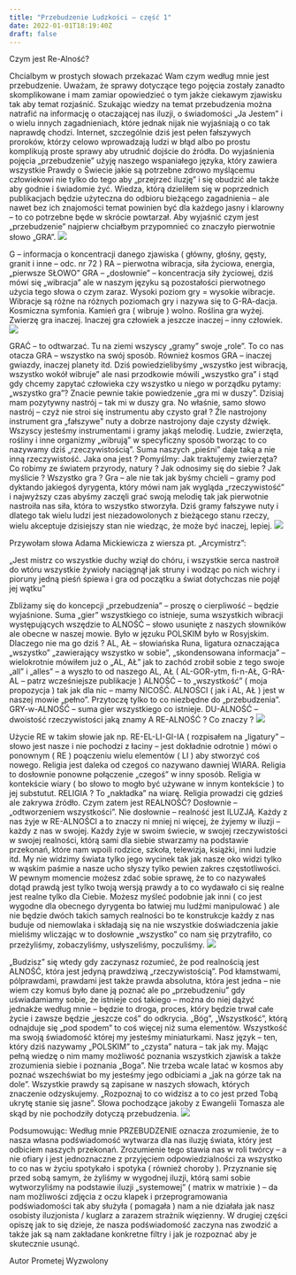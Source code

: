 ```yaml
---
title: "Przebudzenie Ludzkości – część 1"
date: 2022-01-01T18:19:40Z
draft: false
---
```

Czym jest Re-Alność?

Chcialbym w prostych słowach przekazać Wam czym według mnie jest przebudzenie. Uważam, że sprawy dotyczące tego pojęcia zostały zanadto skomplikowane i mam zamiar opowiedzieć o tym jakże ciekawym zjawisku tak aby temat rozjaśnić. Szukając wiedzy na temat przebudzenia można natrafić na informację o otaczającej nas iluzji, o świadomości „Ja Jestem” i o wielu innych zagadnieniach, które jednak nijak nie wyjaśniają  o co tak naprawdę chodzi. Internet, szczególnie dziś jest pełen fałszywych proroków, którzy celowo wprowadzają ludzi w błąd albo po prostu komplikują proste sprawy aby utrudnić dojście do źródła. Do wyjaśnienia pojęcia „przebudzenie” użyję naszego wspaniałego języka, który zawiera wszystkie Prawdy o Świecie jakie są potrzebne zdrowo myślącemu człowiekowi nie tylko do tego aby „przejrzeć iluzję” i się obudzić ale także aby godnie i świadomie żyć. Wiedza, którą dzieliłem się w poprzednich publikacjach będzie użyteczna do odbioru bieżącego zagadnienia – ale nawet bez ich znajomości temat powinien być dla każdego jasny i klarowny – to co potrzebne będe w skrócie powtarzał. Aby wyjaśnić czym jest „przebudzenie” najpierw chciałbym przypomnieć co znaczyło pierwotnie słowo „GRA”.
![](https://cdn.pixabay.com/photo/2017/01/09/00/49/snow-1964361_960_720.jpg)

G – informacja o koncentracji danego zjawiska ( główny, głośny, gęsty, granit i inne – odc. nr 72 ) RA – pierwotna wibracja, siła życiowa, energia, „pierwsze SŁOWO” GRA – „dosłownie” – koncentracja siły życiowej, dziś mówi się „wibracja” ale w naszym języku są pozostałości pierwotnego użycia tego słowa o czym zaraz. Wysoki poziom gry = wysokie wibracje. Wibracje są różne na różnych poziomach gry i nazywa się to G-RA-dacja. Kosmiczna symfonia. Kamień gra ( wibruje ) wolno. Roślina gra wyżej. Zwierzę gra inaczej. Inaczej gra człowiek a jeszcze inaczej – inny człowiek.
![](https://cdn.pixabay.com/photo/2016/08/03/09/04/universe-1566161_960_720.jpg)

GRAĆ – to odtwarzać. Tu na ziemi wszyscy „gramy” swoje „role”. To co nas otacza GRA – wszystko na swój sposób. Również kosmos GRA – inaczej gwiazdy, inaczej planety itd. Dziś powiedzielibyśmy „wszystko jest wibracją, wszystko wokół wibruje” ale nasi przodkowie mówili „wszystko gra” i stąd gdy chcemy zapytać człowieka czy wszystko u niego w porządku pytamy: „wszystko gra”? Znacie pewnie takie powiedzenie „gra mi w duszy”. Dzisiaj mam pozytywny nastrój – tak mi w duszy gra. No właśnie, samo słowo nastrój – czyż nie stroi się instrumentu aby czysto grał ? Źle nastrojony instrument gra „fałszywe” nuty a dobrze nastrojony daje czysty dźwięk. Wszyscy jesteśmy instrumentami i gramy jakąś melodię. Ludzie, zwierzęta, rośliny i inne organizmy „wibrują” w specyficzny sposób tworząc to co nazywamy dziś „rzeczywistością”. Suma naszych „pieśni” daje taką a nie inną rzeczywistość. Jaka ona jest ? Pomyślmy: Jak traktujemy zwierzęta? Co robimy ze światem przyrody, natury ? Jak odnosimy się do siebie ? Jak myślicie ? Wszystko gra ? Gra – ale nie tak jak byśmy chcieli – gramy pod dyktando jakiegoś dyrygenta, który mówi nam jak wygląda „rzeczywistość” i najwyższy czas abyśmy zaczęli grać swoją melodię tak jak pierwotnie nastroiła nas siła, która to wszystko stworzyła. Dziś gramy fałszywe nuty i dlatego tak wielu ludzi jest niezadowolonych z bieżącego stanu rzeczy, wielu akceptuje dzisiejszy stan nie wiedząc, że może być inaczej, lepiej.
![](https://cdn.pixabay.com/photo/2012/04/12/19/45/marching-band-30354_960_720.png)

Przywołam słowa Adama Mickiewicza z wiersza pt. „Arcymistrz”:

„Jest mistrz co wszystkie duchy wziął do chóru, i wszystkie serca nastroił do wtóru wszystkie żywioły naciągnął jak struny i wodząc po nich wichry i pioruny jedną pieśń śpiewa i gra od początku a świat dotychczas nie pojął jej wątku”


Zbliżamy się do koncepcji „przebudzenia” – proszę o cierpliwość – będzie wyjaśnione. Suma „gier” wszystkiego co istnieje, suma wszystkich wibracji występujących wszędzie to ALNOŚĆ – słowo usunięte z naszych słowników ale obecne w naszej mowie. Było w jęzuku POLSKIM było w Rosyjskim. Dlaczego nie ma go dziś ? AL, AŁ – słowiańska Runa, ligatura oznaczająca „wszystko” „zawierający wszystko w sobie”, „skondensowana informacja” – wielokrotnie mówiłem już o „AL, AŁ” jak to zachód zrobił sobie z tego swoje „all” i „alles” – a wyszło to od naszego AL, AŁ ( AL-GOR-ytm, fi-n-AŁ, G-RA-AL – patrz wcześniejsze publikacje ) ALNOŚĆ – to „wszystkość” ( moja propozycja ) tak jak dla nic – mamy NICOŚĆ. ALNOŚCI ( jak i AL, AŁ ) jest w naszej mowie „pełno”. Przytoczę tylko to co niezbędne do „przebudzenia”. GRY-w-ALNOŚĆ – suma gier wszystkiego co istnieje. DU-ALNOŚĆ – dwoistość rzeczywistości jaką znamy A RE-ALNOŚĆ ? Co znaczy ?
![](https://cdn.pixabay.com/photo/2020/06/19/09/16/fantasy-5316369_960_720.jpg)

Użycie RE w takim słowie jak np. RE-EL-LI-GI-IA ( rozpisałem na „ligatury” – słowo jest nasze i nie pochodzi z łaciny – jest dokładnie odrotnie ) mówi o ponownym ( RE ) poączeniu wielu elementów ( LI ) aby stworzyć coś nowego. Religia jest daleka od czegoś co nazywano dawniej WIARA. Religia to dosłownie ponowne połączenie „czegoś” w inny sposób. Religia w kontekście wiary ( bo słowo to mogło być używane w innym kontekście ) to jej substutut. RELIGIA ? To „nakładka” na wiarę. Religia prowadzi cię gdzieś ale zakrywa źródło. Czym zatem jest REALNOŚĆ? Dosłownie – „odtworzeniem wszystkości”. Nie dosłownie – realność jest ILUZJĄ. Każdy z nas żyje w RE-ALNOŚCI a to znaczy ni mniej ni więcej, że żyjemy w iluzji – każdy z nas w swojej. Każdy żyje w swoim świecie, w swojej rzeczywistości w swojej realności, którą sami dla siebie stwarzamy na podstawie przekonań, które nam wpoili rodzice, szkoła, telewizja, książki, inni ludzie itd. My nie widzimy świata tylko jego wycinek tak jak nasze oko widzi tylko w wąskim paśmie a nasze ucho słyszy tylko pewien zakres częstotliwości. W pewnym momencie możesz zdać sobie sprawę, że to co nazywałeś dotąd prawdą jest tylko twoją wersją prawdy a to co wydawało ci się realne jest realne tylko dla Ciebie. Możesz myśleć podobnie jak inni ( co jest wygodne dla obecnego dyrygenta bo łatwiej mu ludźmi manipulować ) ale nie będzie dwóch takich samych realności bo te konstrukcje każdy z nas buduje od niemowlaka i składają się na nie wszystkie doświadczenia jakie mieliśmy wliczając w to dosłownie „wszystko” co nam się przytrafiło, co przeżyliśmy, zobaczyliśmy, usłyszeliśmy, poczuliśmy.
![](https://cdn.pixabay.com/photo/2019/03/03/22/27/fantasy-4033001_960_720.jpg)

„Budzisz” się wtedy gdy zaczynasz rozumieć, że pod realnością jest ALNOŚĆ, która jest jedyną prawdziwą „rzeczywistością”. Pod kłamstwami, pólprawdami, prawdami jest także prawda absolutna, która jest jedna – nie wiem czy komuś było dane ją poznać ale po „przebudzeniu” gdy uświadamiamy sobie, że istnieje coś takiego – można do niej dążyć jednakże według mnie – będzie to droga, proces, który będzie trwał całe życie i zawsze będzie „jeszcze coś” do odkrycia. „Bóg”, „Wszystkość”, którą odnajduje się „pod spodem” to coś więcej niż suma elementów. Wszystkość ma swoją świadomość której my jesteśmy miniaturkami. Nasz język – ten, który dziś nazywamy „POLSKIM” to „czysta” natura – tak jak my. Mając pełną wiedzę o nim mamy możliwość poznania wszystkich zjawisk a także zrozumienia siebie i poznania „Boga”. Nie trzeba wcale latać w kosmos aby poznać wszechświat bo my jesteśmy jego odbiciami a „jak na górze tak na dole”. Wszystkie prawdy są zapisane w naszych słowach, których znaczenie odzyskujemy. „Rozpoznaj to co widzisz a to co jest przed Tobą ukrytę stanie się jasne”. Słowa pochodzące jakoby z Ewangelii Tomasza ale skąd by nie pochodziły dotyczą przebudzenia.
![](https://cdn.pixabay.com/photo/2017/05/23/12/52/fantasy-2337179_960_720.jpg)

Podsumowując: Według mnie PRZEBUDZENIE oznacza zrozumienie, że to nasza własna podświadomość wytwarza dla nas iluzję świata, który jest odbiciem naszych przekonań. Zrozumienie tego stawia nas w roli twórcy – a nie ofiary i jest jednoznaczne z przyjęciem odpowiedzialności za wszystko to co nas w życiu spotykało i spotyka ( również choroby ). Przyznanie się przed sobą samym, że żyliśmy w wygodnej iluzji, którą sami sobie wytworzyliśmy na podstawie iluzji „systemowej” ( matrix w matrixie ) – da nam możliwości zdjęcia z oczu klapek i przeprogramowania podświadomości tak aby służyła ( pomagała ) nam a nie działała jak nasz osobisty iluzjonista / kuglarz a zarazem strażnik więzienny. W drugiej części opiszę jak to się dzieje, że nasza podświadomość zaczyna nas zwodzić a także jak są nam zakładane konkretne filtry i jak je rozpoznać aby je skutecznie usunąć.

Autor Prometej Wyzwolony
